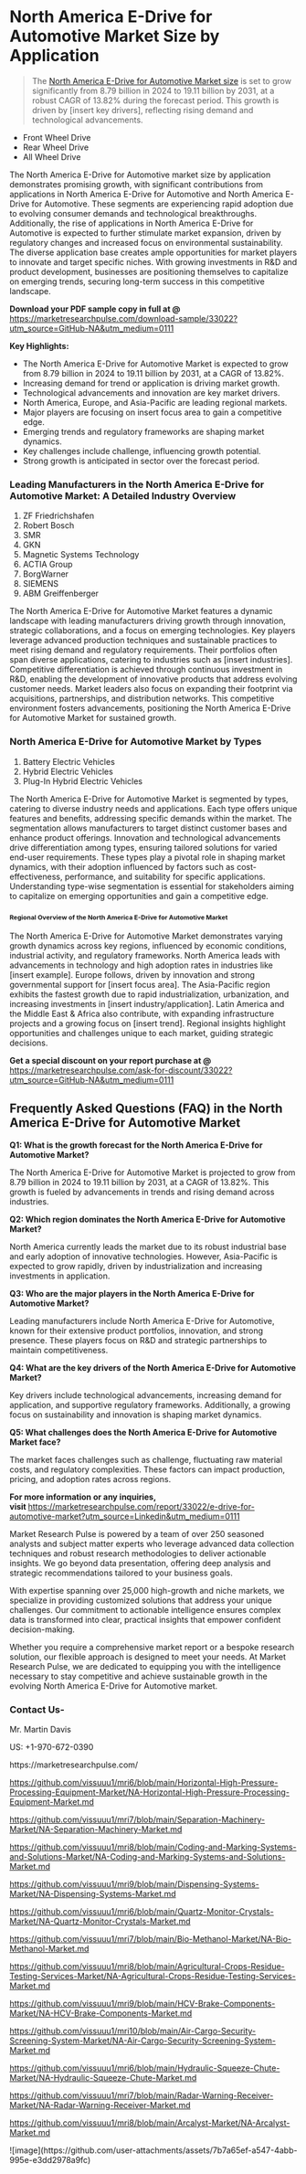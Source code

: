 <h1>North America E-Drive for Automotive Market&nbsp;Size by Application</h1><blockquote><p>The <a href="https://marketresearchpulse.com/download-sample/33022?utm_source=GitHub-NA&amp;utm_medium=0111">North America E-Drive for Automotive Market size</a> is set to grow significantly from 8.79 billion in 2024 to 19.11 billion by 2031, at a robust CAGR of 13.82% during the forecast period. This growth is driven by [insert key drivers], reflecting rising demand and technological advancements.</p></blockquote><ul><li>Front Wheel Drive <li> Rear Wheel Drive <li> All Wheel Drive</li></ul><p>The North America E-Drive for Automotive market size by application demonstrates promising growth, with significant contributions from applications in North America E-Drive for Automotive and North America E-Drive for Automotive. These segments are experiencing rapid adoption due to evolving consumer demands and technological breakthroughs. Additionally, the rise of applications in North America E-Drive for Automotive is expected to further stimulate market expansion, driven by regulatory changes and increased focus on environmental sustainability. The diverse application base creates ample opportunities for market players to innovate and target specific niches. With growing investments in R&D and product development, businesses are positioning themselves to capitalize on emerging trends, securing long-term success in this competitive landscape.</p><p><strong>Download your PDF sample copy in full at @ </strong><a href="https://marketresearchpulse.com/download-sample/33022?utm_source=GitHub-NA&amp;utm_medium=0111">https://marketresearchpulse.com/download-sample/33022?utm_source=GitHub-NA&amp;utm_medium=0111</a></p><p><strong>Key Highlights: </strong></p><ul><li>The North America E-Drive for Automotive Market is expected to grow from 8.79 billion in 2024 to 19.11 billion by 2031, at a CAGR of 13.82%.</li><li>Increasing demand for trend or application is driving market growth.</li><li>Technological advancements and innovation are key market drivers.</li><li>North America, Europe, and Asia-Pacific are leading regional markets.</li><li>Major players are focusing on insert focus area to gain a competitive edge.</li><li>Emerging trends and regulatory frameworks are shaping market dynamics.</li><li>Key challenges include challenge, influencing growth potential.</li><li>Strong growth is anticipated in sector over the forecast period.</li></ul><h3>Leading Manufacturers in the North America E-Drive for Automotive Market: A Detailed Industry Overview</h3><ol><li>ZF Friedrichshafen</li><li>Robert Bosch</li><li>SMR</li><li>GKN</li><li>Magnetic Systems Technology</li><li>ACTIA Group</li><li>BorgWarner</li><li>SIEMENS</li><li>ABM Greiffenberger</li></ol><div class="flex max-w-full flex-col flex-grow"><div class="min-h-8 text-message flex w-full flex-col items-end gap-2 whitespace-normal break-words [.text-message+&amp;]:mt-5" dir="auto" data-message-author-role="assistant" data-message-id="fd8432e4-4910-450d-b182-61b7bfb0a01f" data-message-model-slug="gpt-4o"><div class="flex w-full flex-col gap-1 empty:hidden first:pt-[3px]"><div class="markdown prose w-full break-words dark:prose-invert light"><p>The North America E-Drive for Automotive Market features a dynamic landscape with leading manufacturers driving growth through innovation, strategic collaborations, and a focus on emerging technologies. Key players leverage advanced production techniques and sustainable practices to meet rising demand and regulatory requirements. Their portfolios often span diverse applications, catering to industries such as [insert industries]. Competitive differentiation is achieved through continuous investment in R&amp;D, enabling the development of innovative products that address evolving customer needs. Market leaders also focus on expanding their footprint via acquisitions, partnerships, and distribution networks. This competitive environment fosters advancements, positioning the North America E-Drive for Automotive Market for sustained growth.</p></div></div></div></div><h3>North America E-Drive for Automotive Market by Types</h3><ol><li>Battery Electric Vehicles <li> Hybrid Electric Vehicles <li> Plug-In Hybrid Electric Vehicles</li></ol><div class="flex max-w-full flex-col flex-grow"><div class="min-h-8 text-message flex w-full flex-col items-end gap-2 whitespace-normal break-words [.text-message+&amp;]:mt-5" dir="auto" data-message-author-role="assistant" data-message-id="084470be-0bb7-4664-bddf-5156b4f41249" data-message-model-slug="gpt-4o-mini"><div class="flex w-full flex-col gap-1 empty:hidden first:pt-[3px]"><div class="markdown prose w-full break-words dark:prose-invert light"><p>The North America E-Drive for Automotive Market is segmented by types, catering to diverse industry needs and applications. Each type offers unique features and benefits, addressing specific demands within the market. The segmentation allows manufacturers to target distinct customer bases and enhance product offerings. Innovation and technological advancements drive differentiation among types, ensuring tailored solutions for varied end-user requirements. These types play a pivotal role in shaping market dynamics, with their adoption influenced by factors such as cost-effectiveness, performance, and suitability for specific applications. Understanding type-wise segmentation is essential for stakeholders aiming to capitalize on emerging opportunities and gain a competitive edge.</p></div></div></div></div><h3><span style="font-size: 11px;">Regional Overview of the North America E-Drive for Automotive Market</span></h3><div class="flex max-w-full flex-col flex-grow"><div class="min-h-8 text-message flex w-full flex-col items-end gap-2 whitespace-normal break-words [.text-message+&amp;]:mt-5" dir="auto" data-message-author-role="assistant" data-message-id="e9038762-ce64-4e30-91c9-9bd413514231" data-message-model-slug="gpt-4o-mini"><div class="flex w-full flex-col gap-1 empty:hidden first:pt-[3px]"><div class="markdown prose w-full break-words dark:prose-invert light"><p>The North America E-Drive for Automotive Market demonstrates varying growth dynamics across key regions, influenced by economic conditions, industrial activity, and regulatory frameworks. North America leads with advancements in technology and high adoption rates in industries like [insert example]. Europe follows, driven by innovation and strong governmental support for [insert focus area]. The Asia-Pacific region exhibits the fastest growth due to rapid industrialization, urbanization, and increasing investments in [insert industry/application]. Latin America and the Middle East &amp; Africa also contribute, with expanding infrastructure projects and a growing focus on [insert trend]. Regional insights highlight opportunities and challenges unique to each market, guiding strategic decisions.</p></div></div></div></div><p><strong>Get a special discount on your report purchase at @ </strong><a href="https://marketresearchpulse.com/ask-for-discount/33022?utm_source=GitHub-NA&amp;utm_medium=0111">https://marketresearchpulse.com/ask-for-discount/33022?utm_source=GitHub-NA&amp;utm_medium=0111</a></p><h2>Frequently Asked Questions (FAQ) in the North America E-Drive for Automotive Market</h2><p><strong>Q1: What is the growth forecast for the North America E-Drive for Automotive Market?</strong></p><p>The North America E-Drive for Automotive Market is projected to grow from 8.79 billion in 2024 to 19.11 billion by 2031, at a CAGR of 13.82%. This growth is fueled by advancements in trends and rising demand across industries.</p><p><strong>Q2: Which region dominates the North America E-Drive for Automotive Market?</strong></p><p>North America currently leads the market due to its robust industrial base and early adoption of innovative technologies. However, Asia-Pacific is expected to grow rapidly, driven by industrialization and increasing investments in application.</p><p><strong>Q3: Who are the major players in the North America E-Drive for Automotive Market?</strong></p><p>Leading manufacturers include North America E-Drive for Automotive, known for their extensive product portfolios, innovation, and strong presence. These players focus on R&amp;D and strategic partnerships to maintain competitiveness.</p><p><strong>Q4: What are the key drivers of the North America E-Drive for Automotive Market?</strong></p><p>Key drivers include technological advancements, increasing demand for application, and supportive regulatory frameworks. Additionally, a growing focus on sustainability and innovation is shaping market dynamics.</p><p><strong>Q5: What challenges does the North America E-Drive for Automotive Market face?</strong></p><p>The market faces challenges such as challenge, fluctuating raw material costs, and regulatory complexities. These factors can impact production, pricing, and adoption rates across regions.</p><p><strong>For more information or any inquiries, visit&nbsp;</strong><a href="https://marketresearchpulse.com/report/33022/e-drive-for-automotive-market?utm_source=Linkedin&utm_medium=0111">https://marketresearchpulse.com/report/33022/e-drive-for-automotive-market?utm_source=Linkedin&utm_medium=0111</a></p><p>Market Research Pulse is powered by a team of over 250 seasoned analysts and subject matter experts who leverage advanced data collection techniques and robust research methodologies to deliver actionable insights. We go beyond data presentation, offering deep analysis and strategic recommendations tailored to your business goals.</p><p>With expertise spanning over 25,000 high-growth and niche markets, we specialize in providing customized solutions that address your unique challenges. Our commitment to actionable intelligence ensures complex data is transformed into clear, practical insights that empower confident decision-making.</p><p>Whether you require a comprehensive market report or a bespoke research solution, our flexible approach is designed to meet your needs. At Market Research Pulse, we are dedicated to equipping you with the intelligence necessary to stay competitive and achieve sustainable growth in the evolving North America E-Drive for Automotive market.</p><h3><strong>Contact Us-</strong></h3><p>Mr. Martin Davis</p><p>US: +1-970-672-0390</p><p>https://marketresearchpulse.com/</p><p><a href="https://github.com/vissuuu1/mri6/blob/main/Horizontal-High-Pressure-Processing-Equipment-Market/NA-Horizontal-High-Pressure-Processing-Equipment-Market.md">https://github.com/vissuuu1/mri6/blob/main/Horizontal-High-Pressure-Processing-Equipment-Market/NA-Horizontal-High-Pressure-Processing-Equipment-Market.md</a></p><p><a href="https://github.com/vissuuu1/mri7/blob/main/Separation-Machinery-Market/NA-Separation-Machinery-Market.md">https://github.com/vissuuu1/mri7/blob/main/Separation-Machinery-Market/NA-Separation-Machinery-Market.md</a></p><p><a href="https://github.com/vissuuu1/mri8/blob/main/Coding-and-Marking-Systems-and-Solutions-Market/NA-Coding-and-Marking-Systems-and-Solutions-Market.md">https://github.com/vissuuu1/mri8/blob/main/Coding-and-Marking-Systems-and-Solutions-Market/NA-Coding-and-Marking-Systems-and-Solutions-Market.md</a></p><p><a href="https://github.com/vissuuu1/mri9/blob/main/Dispensing-Systems-Market/NA-Dispensing-Systems-Market.md">https://github.com/vissuuu1/mri9/blob/main/Dispensing-Systems-Market/NA-Dispensing-Systems-Market.md</a></p><p><a href="https://github.com/vissuuu1/mri6/blob/main/Quartz-Monitor-Crystals-Market/NA-Quartz-Monitor-Crystals-Market.md">https://github.com/vissuuu1/mri6/blob/main/Quartz-Monitor-Crystals-Market/NA-Quartz-Monitor-Crystals-Market.md</a></p><p><a href="https://github.com/vissuuu1/mri7/blob/main/Bio-Methanol-Market/NA-Bio-Methanol-Market.md">https://github.com/vissuuu1/mri7/blob/main/Bio-Methanol-Market/NA-Bio-Methanol-Market.md</a></p><p><a href="https://github.com/vissuuu1/mri8/blob/main/Agricultural-Crops-Residue-Testing-Services-Market/NA-Agricultural-Crops-Residue-Testing-Services-Market.md">https://github.com/vissuuu1/mri8/blob/main/Agricultural-Crops-Residue-Testing-Services-Market/NA-Agricultural-Crops-Residue-Testing-Services-Market.md</a></p><p><a href="https://github.com/vissuuu1/mri9/blob/main/HCV-Brake-Components-Market/NA-HCV-Brake-Components-Market.md">https://github.com/vissuuu1/mri9/blob/main/HCV-Brake-Components-Market/NA-HCV-Brake-Components-Market.md</a></p><p><a href="https://github.com/vissuuu1/mri10/blob/main/Air-Cargo-Security-Screening-System-Market/NA-Air-Cargo-Security-Screening-System-Market.md">https://github.com/vissuuu1/mri10/blob/main/Air-Cargo-Security-Screening-System-Market/NA-Air-Cargo-Security-Screening-System-Market.md</a></p><p><a href="https://github.com/vissuuu1/mri6/blob/main/Hydraulic-Squeeze-Chute-Market/NA-Hydraulic-Squeeze-Chute-Market.md">https://github.com/vissuuu1/mri6/blob/main/Hydraulic-Squeeze-Chute-Market/NA-Hydraulic-Squeeze-Chute-Market.md</a></p><p><a href="https://github.com/vissuuu1/mri7/blob/main/Radar-Warning-Receiver-Market/NA-Radar-Warning-Receiver-Market.md">https://github.com/vissuuu1/mri7/blob/main/Radar-Warning-Receiver-Market/NA-Radar-Warning-Receiver-Market.md</a></p><p><a href="https://github.com/vissuuu1/mri8/blob/main/Arcalyst-Market/NA-Arcalyst-Market.md">https://github.com/vissuuu1/mri8/blob/main/Arcalyst-Market/NA-Arcalyst-Market.md</a></p>
![image](https://github.com/user-attachments/assets/7b7a65ef-a547-4abb-995e-e3dd2978a9fc)
